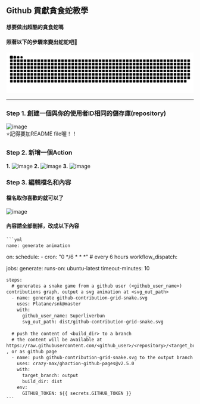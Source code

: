 ## Github 貢獻貪食蛇教學

#### 想要做出超酷的貪食蛇嗎
#### 照著以下的步驟來變出蛇蛇吧🐍
![](https://github.com/Superliverbun/Superliverbun/blob/output/github-contribution-grid-snake.svg)

-----
### Step 1. 創建一個與你的使用者ID相同的儲存庫(repository)
![image](https://github.com/Superliverbun/Github-greedy-snake/assets/113052517/64bd9697-18d7-46a1-a608-a33f64c9f82a)</br>
⭐記得要加README file喔！！

### Step 2. 新增一個Action
**1.**
![image](https://github.com/Superliverbun/Github-greedy-snake/assets/113052517/26220c5a-6c98-4f40-9f68-5a5b35877824)
**2.**
![image](https://github.com/Superliverbun/Github-greedy-snake/assets/113052517/84d1e05b-31cd-409f-bb91-22fb58f74930)
**3.**
![image](https://github.com/Superliverbun/Github-greedy-snake/assets/113052517/c974c59d-b36d-4a52-b096-0734cef0eb0b)


### Step 3. 編輯檔名和內容

#### 檔名取你喜歡的就可以了
![image](https://github.com/Superliverbun/Github-greedy-snake/assets/113052517/bd4d2ce0-9c6d-4a52-8f80-080a4e938251)
#### 內容請全部刪掉，改成以下內容
    ```yml
    name: generate animation

on:
  schedule:
    - cron: "0 */6 * * *" # every 6 hours
  workflow_dispatch:

jobs:
  generate:
    runs-on: ubuntu-latest
    timeout-minutes: 10

    steps:
      # generates a snake game from a github user (<github_user_name>) contributions graph, output a svg animation at <svg_out_path>
      - name: generate github-contribution-grid-snake.svg
        uses: Platane/snk@master
        with:
          github_user_name: Superliverbun
          svg_out_path: dist/github-contribution-grid-snake.svg

      # push the content of <build_dir> to a branch
      # the content will be available at https://raw.githubusercontent.com/<github_user>/<repository>/<target_branch>/<file> , or as github page
      - name: push github-contribution-grid-snake.svg to the output branch
        uses: crazy-max/ghaction-github-pages@v2.5.0
        with:
          target_branch: output
          build_dir: dist
        env:
          GITHUB_TOKEN: ${{ secrets.GITHUB_TOKEN }}
    ```
